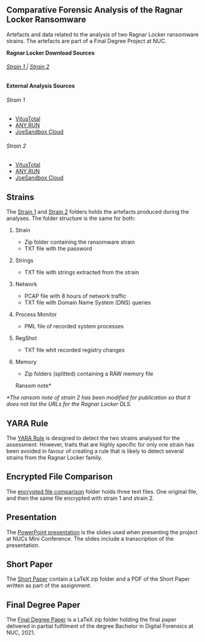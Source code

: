 ## Comparative Forensic Analysis of the Ragnar Locker Ransomware
Artefacts and data related to the analysis of two Ragnar Locker ransomware strains. The artefacts are part of a Final Degree Project at NUC.


**Ragnar Locker Download Sources**

###### [Strain 1  ](https://www.tutorialjinni.com/ragnar-locker-ransomware-sample-download.html) |  [  Strain 2](https://bazaar.abuse.ch/sample/dd79b2abc21e766fe3076038482ded43e5069a1af9e0ad29e06dce387bfae900/)


**External Analysis Sources**

###### Strain 1
- [VitusTotal](https://www.virustotal.com/gui/file/9bdd7f965d1c67396afb0a84c78b4d12118ff377db7efdca4a1340933120f376/detection)
- [ANY.RUN](https://app.any.run/tasks/c59710fa-1fe0-47e7-9620-e714bda78ca4/)
- [JoeSandbox Cloud](https://www.joesandbox.com/analysis/256047/0/html)

###### Strain 2
- [VitusTotal](https://www.virustotal.com/gui/file/dd79b2abc21e766fe3076038482ded43e5069a1af9e0ad29e06dce387bfae900/detection)
- [ANY.RUN](https://app.any.run/tasks/63be87a3-283b-44fd-add2-c5a824a48e7e/)
- [JoeSandbox Cloud](https://www.joesandbox.com/analysis/292209/1/html)


## Strains
The [Strain 1](https://github.com/Powsnow/Ragnar_Locker/tree/main/Strain%201) and [Strain 2](https://github.com/Powsnow/Ragnar_Locker/tree/main/Strain%202) folders holds the artefacts produced during the analyses. The folder structure is the same for both: 


1. Strain
   - Zip folder containing the ransomware strain
   - TXT file with the password
2. Strings
   - TXT file with strings extracted from the strain
3. Network
   - PCAP file with 8 hours of network traffic
   - TXT file with Domain Name System (DNS) queries
4. Process Monitor
   - PML file of recorded system processes
5. RegShot
   - TXT file whit recorded registry changes
6. Memory
   - Zip folders (splitted) containing a RAW memory file

   Ransom note*

_*The ransom note of strain 2 has been modified for publication so that it does not list the URLs for the Ragnar Locker DLS._

## YARA Rule
The [YARA Rule](docs/RagnarLocker.yar) is designed to detect the two strains analysed for the assessment. However, traits that are highly specific for only one strain has been avoided in favour of creating a rule that is likely to detect several strains from the Ragnar Locker family. 


## Encrypted File Comparison
The [encrypted file comparison](https://github.com/Powsnow/Ragnar_Locker/tree/main/Encrypted%20file%20comparison) folder holds three text files. One original file, and then the same file encrypted with strain 1 and strain 2. 

## Presentation
The [PowerPoint presentation](https://github.com/Powsnow/Ragnar_Locker/blob/2fdec80457a9578c4c03bc90c36be60f932c95e5/Comparative%20Analysis%20of%20the%20Ragnar%20Locker%20Ransomware_GitHub.pptx) is the slides used when presenting the project at NUCs Mini Conference. The slides include a transcription of the presentation. 

## Short Paper
The [Short Paper](https://github.com/Powsnow/Ragnar_Locker/blob/2fdec80457a9578c4c03bc90c36be60f932c95e5/Comparative%20Analysis%20of%20the%20Ragnar%20Locker%20Ransomware_GitHub.pptx) contain a LaTeX zip folder and a PDF of the Short Paper written as part of the assignment. 

## Final Degree Paper
The [Final Degree Paper](https://github.com/Powsnow/Ragnar_Locker/blob/2fdec80457a9578c4c03bc90c36be60f932c95e5/Comparative%20Analysis%20of%20the%20Ragnar%20Locker%20Ransomware_GitHub.pptx) is a LaTeX zip folder holding the final paper delivered in partial fulfilment of the degree Bachelor in Digital Forensics at NUC, 2021.  

